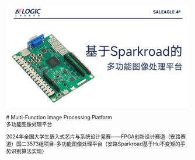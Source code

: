 ![pic](/images/banner.PNG)
<p> # Multi-Function Image Processing Platform <br> 
多功能图像处理平台 <p>
2024年全国大学生嵌入式芯片与系统设计竞赛——FPGA创新设计赛道（安路赛道）国二3573组项目-多功能图像处理平台（安路Sparkroad基于Hu不变矩的手势识别算法实现）
